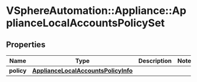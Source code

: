 # VSphereAutomation::Appliance::ApplianceLocalAccountsPolicySet

## Properties
Name | Type | Description | Notes
------------ | ------------- | ------------- | -------------
**policy** | [**ApplianceLocalAccountsPolicyInfo**](ApplianceLocalAccountsPolicyInfo.md) |  | 



